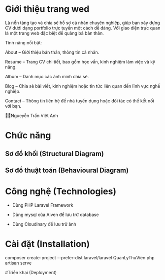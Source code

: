 # Giới thiệu trang wed
Là nền tảng tạo và chia sẻ hồ sơ cá nhân chuyên nghiệp, giúp bạn xây dựng CV dưới dạng portfolio trực tuyến một cách dễ dàng. Với giao diện trực quan là một trang web đặc biệt để quảng bá bản thân.

Tính năng nổi bật: 

  About – Giới thiệu bản thân, thông tin cá nhân.

  Resume – Trang CV chi tiết, bao gồm học vấn, kinh nghiệm làm việc và kỹ năng.

  Album – Danh mục các ảnh mình chia sẽ.
  
  Blog – Chia sẻ bài viết, kinh nghiệm hoặc tin tức liên quan đến lĩnh vực nghề nghiệp.
  
  Contact – Thông tin liên hệ để nhà tuyển dụng hoặc đối tác có thể kết nối với bạn.

👨‍💻Ngueyễn Trần Việt Anh

# Chức năng

## Sơ đồ khối (Structural Diagram)

## Sơ đồ thuật toán (Behavioural Diagram)

# Công nghệ (Technologies)

- Dùng PHP Laravel Framework

- Dùng mysql của Aiven để lưu trữ database

- Dùng Cloudinary để lưu trữ ảnh
# Cài đặt (Installation)

composer create-project --prefer-dist laravel/laravel QuanLyThuVien
php artisan serve

#Triển khai (Deployment)
